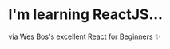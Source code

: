 # I'm learning ReactJS...
via Wes Bos's excellent [React for Beginners](http://reactforbeginners.com) :sparkles:
